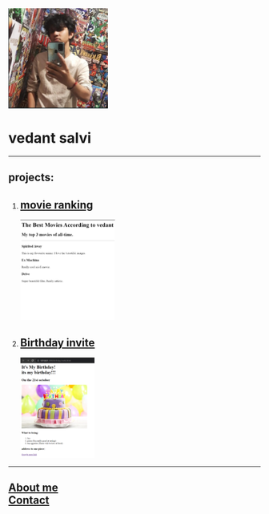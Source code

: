 <!DOCTYPE html>
<html lang="eng">
    <head>
        <meta charset="UTF-8">
        <title>Portfolio</title>
    </head>
    <body>
        <img height="200" src="./vedant.png" alt="image of vedant" >
        <h1>vedant salvi</h1>
        <hr />
        <h2>projects:</h2>
        <ol type="1">
            <!--first project-->
            <li>
                 <h2><a href="./ranking.html">movie ranking </a></h2>
                 <img height="200" src="./movie ranking.png" alt="photo of project1" />
            </li>
            <!--second project-->
            <li>
                <h2><a href="./birthday-invite.html">Birthday invite</a></h2>
                <img height="200" src="./birthday.png" alt="photo of second project" />
            </li>
        </ol>
        <hr />
        <!--about me-->
        <h2>
            <a href="./about.html">About me</a><br />
        <!--contact-->
            <a href="./contact.html">Contact</a>
        </h2>
    </body>
</html>
